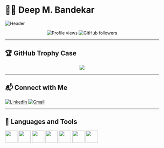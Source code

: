 # 👨‍💻 Deep M. Bandekar

![Header](https://capsule-render.vercel.app/api?type=rect&color=0:0F2027,100:2C5364&height=180&section=header&text=Deep%20M.%20Bandekar&fontSize=40&fontColor=ffffff)

<p align="center">
  <img src="https://komarev.com/ghpvc/?username=Deep061007&style=flat-square&color=blue" alt="Profile views" />
  <img src="https://img.shields.io/github/followers/Deep061007?style=social" alt="GitHub followers" />
</p>

---

## 🏆 GitHub Trophy Case

<p align="center">
  <img src="https://github-profile-trophy.vercel.app/?username=Deep061007&theme=discord&row=1&margin-w=10" />
</p>

---

## 📬 Connect with Me

<p align="left">
  <a href="www.linkedin.com/in/deepbandekar" target="_blank">
    <img src="https://img.shields.io/badge/LinkedIn-blue?style=for-the-badge&logo=linkedin&logoColor=white" alt="LinkedIn"/>
  </a>
  <a href="deepbandekar01@gmail.com">
    <img src="https://img.shields.io/badge/Gmail-red?style=for-the-badge&logo=gmail&logoColor=white" alt="Gmail"/>
  </a>
</p>

---

## 🧰 Languages and Tools

<p align="left">
  <img src="https://cdn.jsdelivr.net/gh/devicons/devicon/icons/flutter/flutter-original.svg" width="40" height="40"/>
  <img src="https://cdn.jsdelivr.net/gh/devicons/devicon/icons/c/c-original.svg" width="40" height="40"/>
  <img src="https://cdn.jsdelivr.net/gh/devicons/devicon/icons/cplusplus/cplusplus-original.svg" width="40" height="40"/>
  <img src="https://cdn.jsdelivr.net/gh/devicons/devicon/icons/java/java-original.svg" width="40" height="40"/>
  <img src="https://cdn.jsdelivr.net/gh/devicons/devicon/icons/html5/html5-original.svg" width="40" height="40"/>
  <img src="https://cdn.jsdelivr.net/gh/devicons/devicon/icons/css3/css3-original.svg" width="40" height="40"/>
  <img src="https://cdn.jsdelivr.net/gh/devicons/devicon/icons/git/git-original.svg" width="40" height="40"/>
</p>
